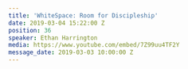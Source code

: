 ```yaml
---
title: 'WhiteSpace: Room for Discipleship'
date: 2019-03-04 15:22:00 Z
position: 36
speaker: Ethan Harrington
media: https://www.youtube.com/embed/7Z99uu4TF2Y
message_date: 2019-03-03 10:00:00 Z
---
```



